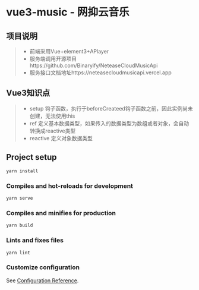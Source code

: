 # vue3-music - 网抑云音乐

## 项目说明
> * 前端采用Vue+element3+APlayer
> * 服务端调用开源项目https://github.com/Binaryify/NeteaseCloudMusicApi
> * 服务接口文档地址https://neteasecloudmusicapi.vercel.app
## Vue3知识点
> * setup 钩子函数，执行于beforeCreateed钩子函数之前，因此实例尚未创建，无法使用this
> * ref 定义基本数据类型，如果传入的数据类型为数组或者对象，会自动转换成reactive类型
> * reactive 定义对象数据类型

## Project setup
```
yarn install
```

### Compiles and hot-reloads for development
```
yarn serve
```

### Compiles and minifies for production
```
yarn build
```

### Lints and fixes files
```
yarn lint
```

### Customize configuration
See [Configuration Reference](https://cli.vuejs.org/config/).
